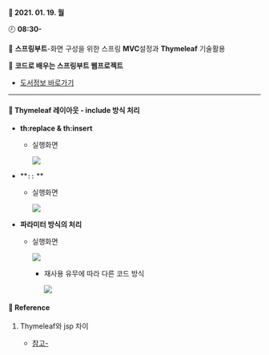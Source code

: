 **:date: 2021. 01. 19. 월**

:clock8: **08:30-**

:bookmark_tabs: **스프링부트**-화면 구성을 위한 스프링 **MVC**설정과 **Thymeleaf** 기술활용

:green_book: **코드로 배우는 스프링부트 웹프로젝트**

* [도서정보 바로가기](http://www.kyobobook.co.kr/product/detailViewKor.laf?ejkGb=KOR&mallGb=KOR&barcode=9791189184070&orderClick=LEA&Kc=)

---



####  :tulip: Thymeleaf  레이아웃 - include 방식 처리

* **th:replace & th:insert**
  
  * 실행화면
  
    ![](C:\Users\ADMIN\IdeaProjects\TIL21\SpringBoot\docs\img\0119실습_ex3_thymeleaf-laout1.png)

* **`::` **

  * 실행화면

    ![](C:\Users\ADMIN\IdeaProjects\TIL21\SpringBoot\docs\img\0119실습_ex3_thymeleaf-laout2.png)



* **파라미터 방식의 처리**

  * 실행화면

    ![](C:\Users\ADMIN\IdeaProjects\TIL21\SpringBoot\docs\img\0119실습_ex3_thymeleaf-parameter1.png)

    * 재사용 유무에 따라 다른 코드 방식

      ![](C:\Users\ADMIN\IdeaProjects\TIL21\SpringBoot\docs\img\0119실습_ex3_thymeleaf-parameter2.png)



####  :tulip: Reference 

1. Thymeleaf와 jsp 차이 
   
   * [참고-]()
   
     

